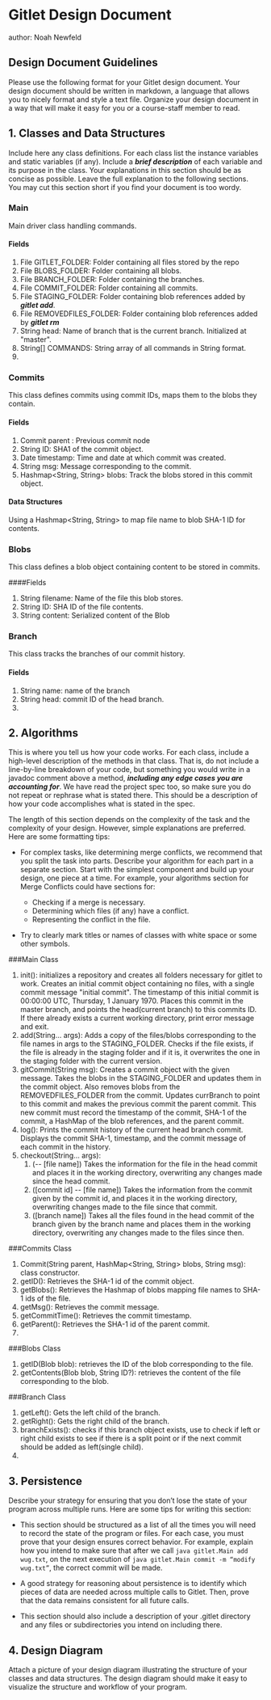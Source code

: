# Gitlet Design Document
author: Noah Newfeld

## Design Document Guidelines

Please use the following format for your Gitlet design document. Your design
document should be written in markdown, a language that allows you to nicely 
format and style a text file. Organize your design document in a way that 
will make it easy for you or a course-staff member to read.  

## 1. Classes and Data Structures

Include here any class definitions. For each class list the instance
variables and static variables (if any). Include a ***brief description***
of each variable and its purpose in the class. Your explanations in
this section should be as concise as possible. Leave the full
explanation to the following sections. You may cut this section short
if you find your document is too wordy.

### Main 
Main driver class handling commands. 
#### Fields
1. File GITLET_FOLDER: Folder containing all files stored by the repo
2. File BLOBS_FOLDER: Folder containing all blobs.
3. File BRANCH_FOLDER: Folder containing the branches.
4. File COMMIT_FOLDER: Folder containing all commits.
5. File STAGING_FOLDER: Folder containing blob references added by ***gitlet add***. 
6. File REMOVEDFILES_FOLDER: Folder containing blob references added by ***gitlet rm***
7. String head: Name of branch that is the current branch. Initialized at "master".
8. String[] COMMANDS: String array of all commands in String format. 
9. 

### Commits
This class defines commits using commit IDs, maps them to the blobs they contain. 

#### Fields
1. Commit parent : Previous commit node
2. String ID: SHA1 of the commit object.
3. Date timestamp: Time and date at which commit was created.
4. String msg: Message corresponding to the commit.
5. Hashmap<String, String> blobs: Track the blobs stored in this commit object. 

#### Data Structures
Using a Hashmap<String, String> to map file name to blob SHA-1 ID for contents.

### Blobs
This class defines a blob object containing content to be stored in commits.

####Fields
1. String filename: Name of the file this blob stores.
2. String ID: SHA ID of the file contents.
3. String content: Serialized content of the Blob

### Branch
This class tracks the branches of our commit history.
#### Fields
1. String name: name of the branch
2. String head: commit ID of the head branch. 
3. 




## 2. Algorithms

This is where you tell us how your code works. For each class, include
a high-level description of the methods in that class. That is, do not
include a line-by-line breakdown of your code, but something you would
write in a javadoc comment above a method, ***including any edge cases
you are accounting for***. We have read the project spec too, so make
sure you do not repeat or rephrase what is stated there.  This should
be a description of how your code accomplishes what is stated in the
spec.


The length of this section depends on the complexity of the task and
the complexity of your design. However, simple explanations are
preferred. Here are some formatting tips:

* For complex tasks, like determining merge conflicts, we recommend
  that you split the task into parts. Describe your algorithm for each
  part in a separate section. Start with the simplest component and
  build up your design, one piece at a time. For example, your
  algorithms section for Merge Conflicts could have sections for:

   * Checking if a merge is necessary.
   * Determining which files (if any) have a conflict.
   * Representing the conflict in the file.
  
* Try to clearly mark titles or names of classes with white space or
  some other symbols.

###Main Class
1. init(): initializes a repository and creates all folders necessary for gitlet to work.
  Creates an initial commit object containing no files, with a single commit message "initial commit".
  The timestamp of this initial commit is 00:00:00 UTC, Thursday, 1 January 1970. 
    Places this commit in the master branch, and points the head(current branch) to this commits ID.
    If there already exists a current working directory, print error message and exit.
2. add(String... args): Adds a copy of the files/blobs corresponding to the file names 
   in args to the STAGING_FOLDER. Checks if the file exists, if the file is already in the staging folder
  and if it is, it overwrites the one in the staging folder with the current version.
3. gitCommit(String msg): Creates a commit object with the given message. Takes the blobs in the STAGING_FOLDER 
   and updates them in the commit object. Also removes blobs from the REMOVEDFILES_FOLDER from the commit. Updates currBranch 
to point to this commit and makes the previous commit the parent commit. This new commit must 
record the timestamp of the commit, SHA-1 of the commit, a HashMap of the blob references, and
the parent commit. 
4. log(): Prints the commit history of the current head branch commit. Displays the commit 
SHA-1, timestamp, and the commit message of each commit in the history. 
5. checkout(String... args): 
   1. (-- [file name]) Takes the information for the file in the head commit and places it in the working 
      directory, overwriting any changes made since the head commit. 
   2. ([commit id] -- [file name]) Takes the information from the commit given by the commit id, and 
      places it in the working directory, overwriting changes made to the file since that commit.
   3. ([branch name]) Takes all the files found in the head commit of the branch given by the branch name
      and places them in the working directory, overwriting any changes made to the files since then. 

###Commits Class
1. Commit(String parent, HashMap<String, String> blobs, String msg): 
   class constructor. 
2. getID(): Retrieves the SHA-1 id of the commit object.
3. getBlobs(): Retrieves the Hashmap of blobs mapping file names to SHA-1 ids of the file.
4. getMsg(): Retrieves the commit message. 
5. getCommitTime(): Retrieves the commit timestamp.
6. getParent(): Retrieves the SHA-1 id of the parent commit.
7. 

###Blobs Class
1. getID(Blob blob): retrieves the ID of the blob corresponding to the file.
2. getContents(Blob blob, String ID?): retrieves the content of the file corresponding to the blob.

###Branch Class
1. getLeft(): Gets the left child of the branch.
2. getRight(): Gets the right child of the branch.
3. branchExists(): checks if this branch object exists, use to check if left or right child 
exists to see if there is a split point or if the next commit should be added as left(single child).
4. 
 


## 3. Persistence

Describe your strategy for ensuring that you don’t lose the state of your program
across multiple runs. Here are some tips for writing this section:

* This section should be structured as a list of all the times you
  will need to record the state of the program or files. For each
  case, you must prove that your design ensures correct behavior. For
  example, explain how you intend to make sure that after we call
       `java gitlet.Main add wug.txt`,
  on the next execution of
       `java gitlet.Main commit -m “modify wug.txt”`, 
  the correct commit will be made.
  
* A good strategy for reasoning about persistence is to identify which
  pieces of data are needed across multiple calls to Gitlet. Then,
  prove that the data remains consistent for all future calls.
  
* This section should also include a description of your .gitlet
  directory and any files or subdirectories you intend on including
  there.

## 4. Design Diagram

Attach a picture of your design diagram illustrating the structure of your
classes and data structures. The design diagram should make it easy to 
visualize the structure and workflow of your program.

